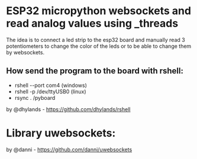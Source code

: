 # ESP32 micropython websockets and read analog values using _threads

The idea is to connect a led strip to the esp32 board and manually read 3 potentiometers to change the color of the leds or to be able to change them by websockets.

## How send the program to the board with rshell:

* rshell --port com4 (windows)
* rshell -p /dev/ttyUSB0 (linux)
* rsync . /pyboard

by @dhylands -
https://github.com/dhylands/rshell

# Library uwebsockets:
by @danni -
https://github.com/danni/uwebsockets
